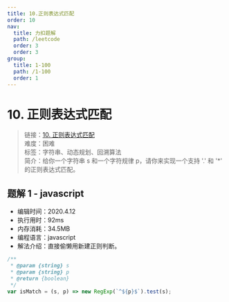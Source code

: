 ```yaml
---
title: 10.正则表达式匹配
order: 10
nav:
  title: 力扣题解
  path: /leetcode
  order: 3
  order: 3
group:
  title: 1-100
  path: /1-100
  order: 1
---
```


# 10. 正则表达式匹配

> 链接：[10. 正则表达式匹配](https://leetcode-cn.com/problems/regular-expression-matching/)  
> 难度：困难  
> 标签：字符串、动态规划、回溯算法  
> 简介：给你一个字符串 s 和一个字符规律 p，请你来实现一个支持 '.' 和 '\*' 的正则表达式匹配。

## 题解 1 - javascript

- 编辑时间：2020.4.12
- 执行用时：92ms
- 内存消耗：34.5MB
- 编程语言：javascript
- 解法介绍：直接偷懒用新建正则判断。

```javascript
/**
 * @param {string} s
 * @param {string} p
 * @return {boolean}
 */
var isMatch = (s, p) => new RegExp(`^${p}$`).test(s);
```
